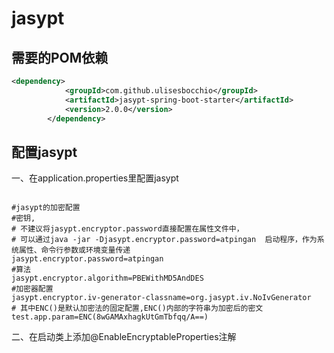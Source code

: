 # jasypt

## 需要的POM依赖

```xml
<dependency>
            <groupId>com.github.ulisesbocchio</groupId>
            <artifactId>jasypt-spring-boot-starter</artifactId>
            <version>2.0.0</version>
        </dependency>
```

## 配置jasypt

一、在application.properties里配置jasypt

```properties

#jasypt的加密配置
#密钥,
# 不建议将jasypt.encryptor.password直接配置在属性文件中，
# 可以通过java -jar -Djasypt.encryptor.password=atpingan  启动程序，作为系统属性、命令行参数或环境变量传递
jasypt.encryptor.password=atpingan
#算法
jasypt.encryptor.algorithm=PBEWithMD5AndDES
#加密器配置
jasypt.encryptor.iv-generator-classname=org.jasypt.iv.NoIvGenerator
# 其中ENC()是默认加密法的固定配置,ENC()内部的字符串为加密后的密文
test.app.param=ENC(8wGAMAxhagkUtGmTbfqq/A==)

```
二、在启动类上添加@EnableEncryptableProperties注解